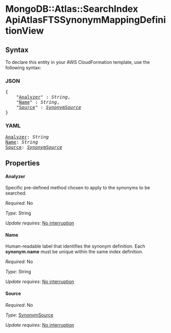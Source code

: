# MongoDB::Atlas::SearchIndex ApiAtlasFTSSynonymMappingDefinitionView

## Syntax

To declare this entity in your AWS CloudFormation template, use the following syntax:

### JSON

<pre>
{
    "<a href="#analyzer" title="Analyzer">Analyzer</a>" : <i>String</i>,
    "<a href="#name" title="Name">Name</a>" : <i>String</i>,
    "<a href="#source" title="Source">Source</a>" : <i><a href="synonymsource.md">SynonymSource</a></i>
}
</pre>

### YAML

<pre>
<a href="#analyzer" title="Analyzer">Analyzer</a>: <i>String</i>
<a href="#name" title="Name">Name</a>: <i>String</i>
<a href="#source" title="Source">Source</a>: <i><a href="synonymsource.md">SynonymSource</a></i>
</pre>

## Properties

#### Analyzer

Specific pre-defined method chosen to apply to the synonyms to be searched.

_Required_: No

_Type_: String

_Update requires_: [No interruption](https://docs.aws.amazon.com/AWSCloudFormation/latest/UserGuide/using-cfn-updating-stacks-update-behaviors.html#update-no-interrupt)

#### Name

Human-readable label that identifies the synonym definition. Each **synonym.name** must be unique within the same index definition.

_Required_: No

_Type_: String

_Update requires_: [No interruption](https://docs.aws.amazon.com/AWSCloudFormation/latest/UserGuide/using-cfn-updating-stacks-update-behaviors.html#update-no-interrupt)

#### Source

_Required_: No

_Type_: <a href="synonymsource.md">SynonymSource</a>

_Update requires_: [No interruption](https://docs.aws.amazon.com/AWSCloudFormation/latest/UserGuide/using-cfn-updating-stacks-update-behaviors.html#update-no-interrupt)

